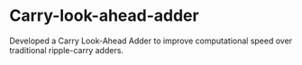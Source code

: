 # Carry-look-ahead-adder
Developed a Carry Look-Ahead Adder to improve computational speed over traditional ripple-carry adders.
